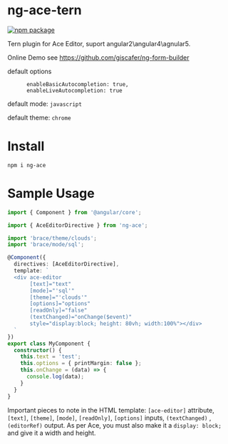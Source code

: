 # ng-ace-tern

[![npm package](https://img.shields.io/npm/v/ng-ace.svg)](https://www.npmjs.org/package/ng-ace)

Tern plugin for Ace Editor, suport angular2\angular4\agnular5. 

Online Demo see https://github.com/giscafer/ng-form-builder


default options

```
      enableBasicAutocompletion: true,
      enableLiveAutocompletion: true
```

default mode: `javascript`

default theme: `chrome`


# Install

`npm i ng-ace`

# Sample Usage

```ts
import { Component } from '@angular/core';

import { AceEditorDirective } from 'ng-ace';

import 'brace/theme/clouds';
import 'brace/mode/sql';

@Component({
  directives: [AceEditorDirective],
  template: `
  <div ace-editor
       [text]="text"
       [mode]="'sql'"
       [theme]="'clouds'"
       [options]="options"
       [readOnly]="false"
       (textChanged)="onChange($event)"
       style="display:block; height: 80vh; width:100%"></div>
  `
})
export class MyComponent {
  constructor() {
    this.text = 'test';
    this.options = { printMargin: false };
    this.onChange = (data) => {
      console.log(data);
    }
  }
}
```
Important pieces to note in the HTML template: `[ace-editor]` attribute, `[text]`, `[theme]`, `[mode]`, `[readOnly]`, `[options]` inputs, `(textChanged)` ,`(editorRef)` output. As per Ace, you must also make it a `display: block;` and give it a width and height.


